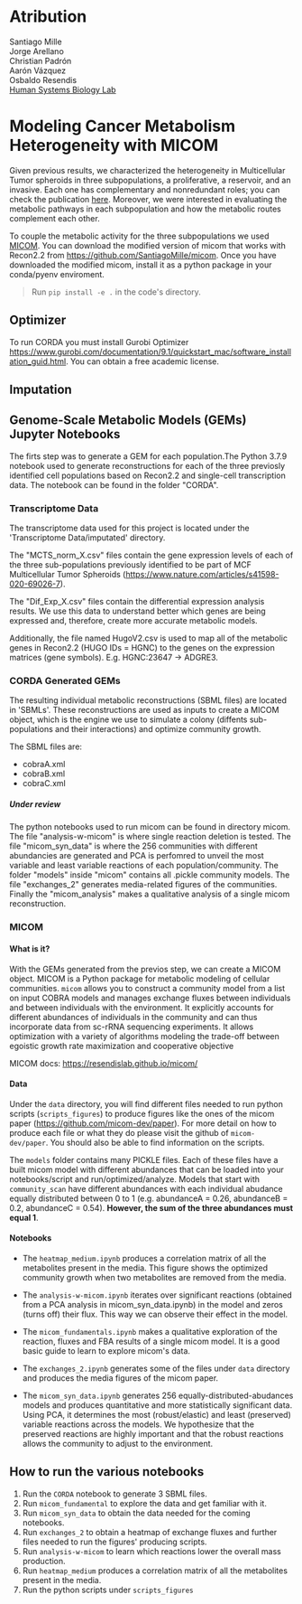 
# Atribution

Santiago Mille\
Jorge Arellano\
Christian Padrón\
Aarón Vázquez\
Osbaldo Resendis\
[Human Systems Biology Lab](https://resendislab.github.io/)



# Modeling Cancer Metabolism Heterogeneity with MICOM

Given previous results, we characterized the heterogeneity in Multicellular Tumor spheroids in three subpopulations, a proliferative, a reservoir, and an invasive. Each one has complementary and nonredundant roles; you can check the publication [here](https://www.nature.com/articles/s41598-020-69026-7). Moreover, we were interested in evaluating the metabolic pathways in each subpopulation and how the metabolic routes complement each other.

To couple the metabolic activity for the three subpopulations we used [MICOM](https://journals.asm.org/doi/10.1128/mSystems.00606-19). You can download the modified version of micom that works with Recon2.2 from https://github.com/SantiagoMille/micom.
Once you have downloaded the modified micom, install it as a python package in your conda/pyenv enviroment. 
> Run `pip install -e .` in the code's directory.

## Optimizer
 To run CORDA you must install Gurobi Optimizer https://www.gurobi.com/documentation/9.1/quickstart_mac/software_installation_guid.html. You can obtain a free academic license. 

## Imputation

## Genome-Scale Metabolic Models (GEMs) Jupyter Notebooks

The firts step was to generate a GEM for each population.The Python 3.7.9 notebook used to generate reconstructions for each of the three previosly identified cell populations based on Recon2.2 and single-cell transcription data. The notebook can be found in the folder "CORDA".

### Transcriptome Data

The transcriptome data used for this project is located under the 'Transcriptome Data/imputated' directory. 

The "MCTS_norm_X.csv" files contain the gene expression levels of each of the three sub-populations previously identified to be part of MCF Multicellular Tumor Spheroids (https://www.nature.com/articles/s41598-020-69026-7). 

The "Dif_Exp_X.csv" files contain the differential expression analysis results. We use this data to understand better which genes are being expressed and, therefore, create more accurate metabolic models.

Additionally, the file named HugoV2.csv is used to map all of the metabolic genes in Recon2.2 (HUGO IDs = HGNC) to the genes on the expression matrices (gene symbols). E.g. HGNC:23647 -> ADGRE3.

### CORDA Generated GEMs 

The resulting individual metabolic reconstructions (SBML files) are located in 'SBMLs'. These reconstructions are used as inputs to create a MICOM object, which is the engine we use to simulate a colony (diffents sub-populations and their interactions) and optimize community growth. 

The SBML files are: 
 - cobraA.xml
 - cobraB.xml
 - cobraC.xml

##### Under review
The python notebooks used to run micom can be found in directory micom. The file "analysis-w-micom" is where single reaction deletion is tested. The file "micom_syn_data" is where the 256 communities with different abundancies are generated and PCA is perfomred to unveil the most variable and least variable reactions of each population/community. The folder "models" inside "micom" contains all .pickle community models. The file "exchanges_2" generates media-related figures of the communities. Finally the "micom_analysis" makes a qualitative analysis of a single micom reconstruction. 


### MICOM

#### What is it?
With the GEMs generated from the previos step, we can create a MICOM object. MICOM is a Python package for metabolic modeling of cellular communities. `micom` allows you to construct a community model from a list on input COBRA models and manages exchange fluxes between individuals and between individuals with the environment. It explicitly accounts for different abundances of individuals in the community and can thus incorporate data from sc-rRNA sequencing experiments. It allows optimization with a variety of algorithms modeling the trade-off between egoistic growth rate maximization and cooperative objective

MICOM docs: https://resendislab.github.io/micom/

#### Data
Under the `data` directory, you will find different files needed to run python scripts (`scripts_figures`) to produce figures like the ones of the micom paper (https://github.com/micom-dev/paper). For more detail on how to produce each file or what they do please visit the github of `micom-dev/paper`. You should also be able to find information on the scripts.

The `models` folder contains many PICKLE files. Each of these files have a built micom model with different abundances that can be loaded into your notebooks/script and run/optimized/analyze. Models that start with `community_scan` have different abundances with each individual abudance equally distributed between 0 to 1 (e.g. abundanceA = 0.26, abundanceB = 0.2, abundanceC = 0.54). **However, the sum of the three abundances must equal 1**.  

#### Notebooks

- The `heatmap_medium.ipynb` produces a correlation matrix of all the metabolites present in the media. This figure shows the optimized community growth when two metabolites are removed from the media.  

- The `analysis-w-micom.ipynb` iterates over significant reactions (obtained from a PCA analysis in micom_syn_data.ipynb) in the model and zeros (turns off) their flux. This way we can observe their effect in the model.

- The `micom_fundamentals.ipynb` makes a qualitative exploration of the reaction, fluxes and FBA results of a single micom model. It is a good basic guide to learn to explore micom's data.

- The `exchanges_2.ipynb` generates some of the files under `data` directory and produces the media figures of the micom paper. 

- The `micom_syn_data.ipynb` generates 256 equally-distributed-abudances models and produces quantitative and more statistically significant data. Using PCA, it determines the most (robust/elastic) and least (preserved) variable reactions across the models. We hypothesize that the preserved reactions are highly important and that the robust reactions allows the community to adjust to the environment.






## How to run the various notebooks

1. Run the `CORDA` notebook to generate 3 SBML files.
2. Run `micom_fundamental` to explore the data and get familiar with it.
3. Run `micom_syn_data` to obtain the data needed for the coming notebooks.
4. Run `exchanges_2` to obtain a heatmap of exchange fluxes and further files needed to run the figures' producing scripts.
5. Run `analysis-w-micom` to learn which reactions lower the overall mass production.
6. Run `heatmap_medium` produces a correlation matrix of all the metabolites present in the media.
7. Run the python scripts under `scripts_figures`


